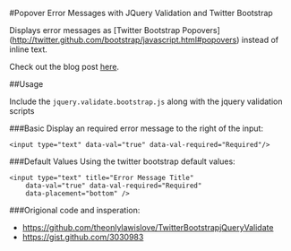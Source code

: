 #Popover Error Messages with JQuery Validation and Twitter Bootstrap

Displays error messages as [Twitter Bootstrap Popovers] (http://twitter.github.com/bootstrap/javascript.html#popovers) instead of inline text.

Check out the blog post [here](http://www.mdobie.co.uk/2012/11/03/twitter-bootstrap-popovers-jquery-validation/).

##Usage

Include the `jquery.validate.bootstrap.js` along with the jquery validation scripts

###Basic
Display an required error message to the right of the input:

    <input type="text" data-val="true" data-val-required="Required"/>

###Default Values
Using the twitter bootstrap default values:

    <input type="text" title="Error Message Title"
        data-val="true" data-val-required="Required"
        data-placement="bottom" />

###Origional code and insperation:
 - https://github.com/theonlylawislove/TwitterBootstrapjQueryValidate
 - https://gist.github.com/3030983